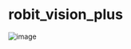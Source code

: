 # robit_vision_plus
![image](https://github.com/user-attachments/assets/da4b884c-aa79-4d75-b9be-555ff0b9159b)
